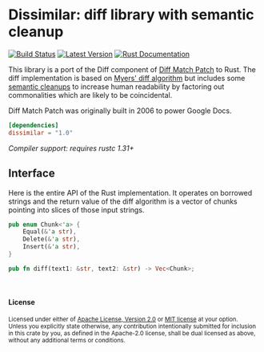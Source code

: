 Dissimilar: diff library with semantic cleanup
==============================================

[![Build Status](https://img.shields.io/github/workflow/status/dtolnay/dissimilar/CI/master)](https://github.com/dtolnay/dissimilar/actions?query=branch%3Amaster)
[![Latest Version](https://img.shields.io/crates/v/dissimilar.svg)](https://crates.io/crates/dissimilar)
[![Rust Documentation](https://img.shields.io/badge/api-rustdoc-blue.svg)](https://docs.rs/dissimilar)

This library is a port of the Diff component of [Diff Match Patch] to Rust. The
diff implementation is based on [Myers' diff algorithm] but includes some
[semantic cleanups] to increase human readability by factoring out commonalities
which are likely to be coincidental.

Diff Match Patch was originally built in 2006 to power Google Docs.

[Diff Match Patch]: https://github.com/google/diff-match-patch
[Myers' diff algorithm]: https://neil.fraser.name/writing/diff/myers.pdf
[semantic cleanups]: https://neil.fraser.name/writing/diff/

```toml
[dependencies]
dissimilar = "1.0"
```

*Compiler support: requires rustc 1.31+*

## Interface

Here is the entire API of the Rust implementation. It operates on borrowed
strings and the return value of the diff algorithm is a vector of chunks
pointing into slices of those input strings.

```rust
pub enum Chunk<'a> {
    Equal(&'a str),
    Delete(&'a str),
    Insert(&'a str),
}

pub fn diff(text1: &str, text2: &str) -> Vec<Chunk>;
```

<br>

#### License

<sup>
Licensed under either of <a href="LICENSE-APACHE">Apache License, Version
2.0</a> or <a href="LICENSE-MIT">MIT license</a> at your option.
</sup>

<br>

<sub>
Unless you explicitly state otherwise, any contribution intentionally submitted
for inclusion in this crate by you, as defined in the Apache-2.0 license, shall
be dual licensed as above, without any additional terms or conditions.
</sub>
